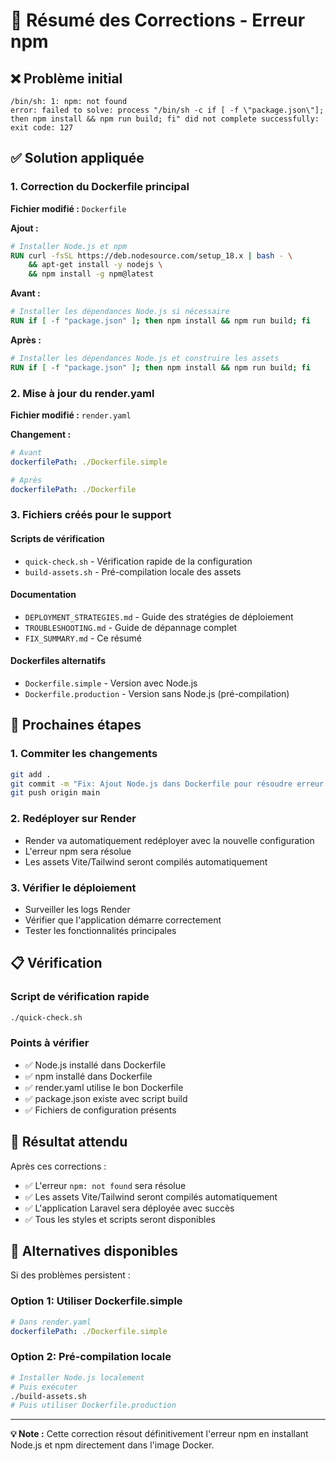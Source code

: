 # 🔧 Résumé des Corrections - Erreur npm

## ❌ Problème initial
```
/bin/sh: 1: npm: not found
error: failed to solve: process "/bin/sh -c if [ -f \"package.json\"]; then npm install && npm run build; fi" did not complete successfully: exit code: 127
```

## ✅ Solution appliquée

### 1. Correction du Dockerfile principal
**Fichier modifié :** `Dockerfile`

**Ajout :**
```dockerfile
# Installer Node.js et npm
RUN curl -fsSL https://deb.nodesource.com/setup_18.x | bash - \
    && apt-get install -y nodejs \
    && npm install -g npm@latest
```

**Avant :**
```dockerfile
# Installer les dépendances Node.js si nécessaire
RUN if [ -f "package.json" ]; then npm install && npm run build; fi
```

**Après :**
```dockerfile
# Installer les dépendances Node.js et construire les assets
RUN if [ -f "package.json" ]; then npm install && npm run build; fi
```

### 2. Mise à jour du render.yaml
**Fichier modifié :** `render.yaml`

**Changement :**
```yaml
# Avant
dockerfilePath: ./Dockerfile.simple

# Après
dockerfilePath: ./Dockerfile
```

### 3. Fichiers créés pour le support

#### Scripts de vérification
- `quick-check.sh` - Vérification rapide de la configuration
- `build-assets.sh` - Pré-compilation locale des assets

#### Documentation
- `DEPLOYMENT_STRATEGIES.md` - Guide des stratégies de déploiement
- `TROUBLESHOOTING.md` - Guide de dépannage complet
- `FIX_SUMMARY.md` - Ce résumé

#### Dockerfiles alternatifs
- `Dockerfile.simple` - Version avec Node.js
- `Dockerfile.production` - Version sans Node.js (pré-compilation)

## 🚀 Prochaines étapes

### 1. Commiter les changements
```bash
git add .
git commit -m "Fix: Ajout Node.js dans Dockerfile pour résoudre erreur npm"
git push origin main
```

### 2. Redéployer sur Render
- Render va automatiquement redéployer avec la nouvelle configuration
- L'erreur npm sera résolue
- Les assets Vite/Tailwind seront compilés automatiquement

### 3. Vérifier le déploiement
- Surveiller les logs Render
- Vérifier que l'application démarre correctement
- Tester les fonctionnalités principales

## 📋 Vérification

### Script de vérification rapide
```bash
./quick-check.sh
```

### Points à vérifier
- ✅ Node.js installé dans Dockerfile
- ✅ npm installé dans Dockerfile
- ✅ render.yaml utilise le bon Dockerfile
- ✅ package.json existe avec script build
- ✅ Fichiers de configuration présents

## 🎯 Résultat attendu

Après ces corrections :
- ✅ L'erreur `npm: not found` sera résolue
- ✅ Les assets Vite/Tailwind seront compilés automatiquement
- ✅ L'application Laravel sera déployée avec succès
- ✅ Tous les styles et scripts seront disponibles

## 🔄 Alternatives disponibles

Si des problèmes persistent :

### Option 1: Utiliser Dockerfile.simple
```yaml
# Dans render.yaml
dockerfilePath: ./Dockerfile.simple
```

### Option 2: Pré-compilation locale
```bash
# Installer Node.js localement
# Puis exécuter
./build-assets.sh
# Puis utiliser Dockerfile.production
```

---

**💡 Note :** Cette correction résout définitivement l'erreur npm en installant Node.js et npm directement dans l'image Docker. 